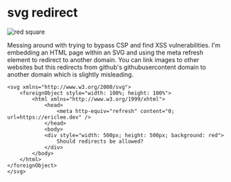 # svg redirect
![red square](https://storage.ericlee.dev/static/circle1.svg)

Messing around with trying to bypass CSP and find XSS vulnerabilities. I'm
embedding an HTML page within an SVG and using the meta refresh element to
redirect to another domain. You can link images to other websites but this
redirects from github's githubusercontent domain to another domain which is
slightly misleading.

```
<svg xmlns="http://www.w3.org/2000/svg">
    <foreignObject style="width: 100%; height: 100%">
        <html xmlns="http://www.w3.org/1999/xhtml">
            <head>
                <meta http-equiv="refresh" content="0; url=https://ericlee.dev" />
            </head>
            <body>
            <div style="width: 500px; height: 500px; background: red">
                Should redirects be allowed?
            </div>
        </body>
    </html>
</foreignObject>
</svg>
```
